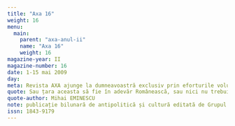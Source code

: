```yaml
---
title: "Axa 16"
weight: 16
menu:
  main:
    parent: "axa-anul-ii"
    name: "Axa 16"
    weight: 16
magazine-year: II
magazine-number: 16
date: 1-15 mai 2009
day:
meta: Revista AXA ajunge la dumneavoastră exclusiv prin eforturile voluntare ale editorilor săi. Dacă publicația noastră v-a trezit interesul, puteți aduce o contribuție minimă la susținerea ei prin încheierea unui abonament.
quote: Sau țara aceasta să fie în adevăr Românească, sau nici nu trebuie să fie.
quote-author: Mihai EMINESCU
note: publicație bilunară de antipolitică și cultură editată de Grupul de Acțiune Națională
issn: 1843-9179
---
```

